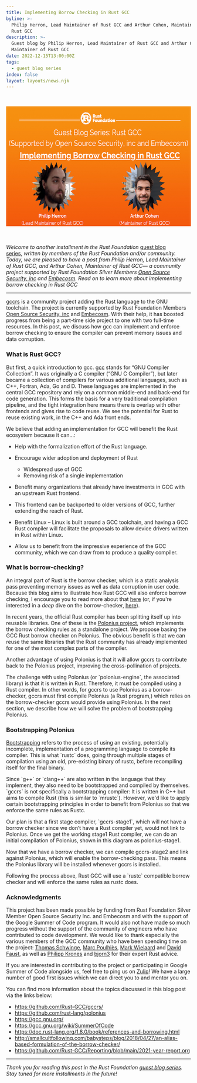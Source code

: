 ```yaml
---
title: Implementing Borrow Checking in Rust GCC
byline: >-
  Philip Herron, Lead Maintainer of Rust GCC and Arthur Cohen, Maintainer of
  Rust GCC
description: >-
  Guest blog by Philip Herron, Lead Maintainer of Rust GCC and Arthur Cohen,
  Maintainer of Rust GCC
date: 2022-12-15T13:00:00Z
tags:
  - guest blog series
index: false
layout: layouts/news.njk
---
```

&nbsp;

<img src="/img/news/2022-12-14-Implementing-Rust-Borrow-Checking-in-Rust-GCC/Rust GCC.png" width="580" height="326" alt="Rust Foundation logo at top (Uppercase letter &quot;R&quot; inside a gear icon). Below, a heading reads &quot;Guest Blog Series: Rust GCC  (Supported by Open Source Security, inc and Embecosm)&quot; Underneath, a larger heading reads “Implementing Borrow Checking in Rust GCC”. Beneath this are headshots for the two authors of the post: Philip Herron, Lead Maintainer of Rust GCC and Arthur Cohen, Maintainer of Rust GCC." title="Rust GCC" />

&nbsp;

*Welcome to another installment in the Rust Foundation&nbsp;*<a target="_blank" rel="noopener" href="https://foundation.rust-lang.org/tags/guest%20blog%20series/">guest blog series</a>,*&nbsp;written by members of the Rust Foundation and/or community. Today, we are pleased to have a post from Philip Herron, Lead Maintainer of Rust GCC, and Arthur Cohen, Maintainer of Rust GCC— a community project supported by Rust Foundation Silver Members <a target="_blank" rel="noopener" href="https://opensrcsec.com/">Open Source Security, inc</a> and <a target="_blank" rel="noopener" href="https://www.embecosm.com/">Embecosm</a>. Read on to learn more about implementing borrow checking in Rust GCC*

---

[<u>gccrs</u>](https://github.com/Rust-GCC/gccrs/)&nbsp;is a community project adding the Rust language to the GNU toolchain. The project is currently supported by Rust Foundation Members <a target="_blank" rel="noopener" href="https://opensrcsec.com/">Open Source Security, inc</a> and <a target="_blank" rel="noopener" href="https://www.embecosm.com/">Embecosm</a>. With their help, it has boosted progress from being a part-time side project to one with two full-time resources. In this post, we discuss how gcc can implement and enforce borrow checking to ensure the compiler can prevent memory issues and data corruption.

### What is Rust GCC?

But first, a quick introduction to gcc. [<u>gcc</u>](https://gcc.gnu.org/)&nbsp;stands for “GNU Compiler Collection”. It was originally a C compiler (“GNU C Compiler”), but later became a collection of compilers for various additional languages, such as C++, Fortran, Ada, Go and D. These languages are implemented in the central GCC repository and rely on a common middle-end and back-end for code generation. This forms the basis for a very traditional compilation pipeline, and the tight integration here means there is overlap with other frontends and gives rise to code reuse. We see the potential for Rust to reuse existing work, in the C++ and Ada front ends.

We believe that adding an implementation for GCC will benefit the Rust ecosystem because it can…:

* Help with the formalization effort of the Rust language.
* Encourage wider adoption and deployment of Rust
  * Widespread use of GCC
  * Removing risk of a single implementation

* Benefit many organizations that already have investments in GCC with an upstream Rust frontend.

* This frontend can be backported to older versions of GCC, further extending the reach of Rust.&nbsp;

* Benefit Linux – Linux is built around a GCC toolchain, and having a GCC Rust compiler will facilitate the proposals to allow device drivers written in Rust within Linux.
* Allow us to benefit from the impressive experience of the GCC community, which we can draw from to produce a quality compiler.

### What is borrow-checking?

An integral part of Rust is the borrow checker, which is a static analysis pass preventing memory issues as well as data corruption in user code. Because this blog aims to illustrate how Rust GCC will also enforce borrow checking, I encourage you to read more about that [<u>here</u>](https://doc.rust-lang.org/1.8.0/book/references-and-borrowing.html) (or, if you're interested in a *deep* dive on the borrow-checker, [<u>here</u>](http://smallcultfollowing.com/babysteps/blog/2018/04/27/an-alias-based-formulation-of-the-borrow-checker/)).

In recent years, the official Rust compiler has been splitting itself up into reusable libraries. One of these is the [<u>P</u><u>olonius project</u>](http://github.com/rust-lang/polonius), which implements the borrow checking rules as a standalone project. We propose basing the GCC Rust borrow checker on Polonius. The obvious benefit is that we can reuse the same libraries that the Rust community has already implemented for one of the most complex parts of the compiler.

Another advantage of using Polonius is that it will allow gccrs to contribute back to the Polonius project, improving the cross-pollination of projects.&nbsp;

The challenge with using Polonius (or \`polonius-engine\`, the associated library) is that it is written in Rust. Therefore, it must be compiled using a Rust compiler. In other words, for gccrs to use Polonius as a borrow-checker, gccrs must first compile Polonius (a Rust program,) which relies on the borrow-checker gccrs would provide using Polonius. In the next section, we describe how we will solve the problem of bootstrapping Polonius.

### Bootstrapping Polonius

[<u>Bootstrapping</u>](https://en.wikipedia.org/wiki/Bootstrapping_&#40;compilers&#41;) refers to the process of using an existing, potentially incomplete, implementation of a programming language to compile its compiler. This is what \`rustc\` does, going through multiple stages of compilation using an old, pre-existing binary of rustc, before recompiling itself for the final binary.&nbsp;

Since \`g++\` or \`clang++\` are also written in the language that they implement, they also need to be bootstrapped and compiled by themselves. \`gccrs\` is not specifically a bootstrapping compiler: It is written in C++ but aims to compile Rust (this is similar to \`mrustc\`). However, we'd like to apply certain bootstrapping principles in order to benefit from Polonius so that we enforce the same rules as Rustc.

Our plan is that a first stage compiler, \`gccrs-stage1\`, which will not have a borrow checker since we don’t have a Rust compiler yet, would not link to Polonius. Once we get the working stage1 Rust compiler, we can do an initial compilation of Polonius, shown in this diagram as polonius-stage1.

Now that we have a borrow checker, we can compile gccrs-stage2 and link against Polonius, which will enable the borrow-checking pass. This means the Polonius library will be installed whenever gccrs is installed..

Following the process above, Rust GCC will use a \`rustc\` compatible borrow checker and will enforce the same rules as rustc does.

### Acknowledgments&nbsp;

This project has been made possible by funding from Rust Foundation Silver Member Open Source Security Inc. and Embecosm and with the support of the Google Summer of Code program. It would also not have made so much progress without the support of the community of engineers who have contributed to code development. We would like to thank especially the various members of the GCC community who have been spending time on the project: [<u>Thomas Schwinge</u>](https://github.com/tschwinge), [<u>Marc Poulhi&egrave;s</u>](https://github.com/dkm), [<u>Mark Wielaard</u>](https://gnu.wildebeest.org/blog/mjw/) and [<u>David Faust</u>](https://github.com/dafaust), as well as [<u>Philipp Krones</u>](https://github.com/flip1995) and [<u>bjorn3</u>](https://github.com/bjorn3/) for their expert Rust advice.

If you are interested in contributing to the project or participating in Google Summer of Code alongside us, feel free to ping us on [<u>Zulip</u>](http://gcc-rust.zulipchat.com/)\! We have a large number of good first issues which we can direct you to and mentor you on.

You can find more information about the topics discussed in this blog post via the links below:

* [<u>https://github.com/Rust-GCC/gccrs/</u>](https://github.com/Rust-GCC/gccrs/)
* [<u>https://github.com/rust-lang/polonius</u>](https://github.com/rust-lang/polonius)
* [<u>https://gcc.gnu.org/</u>](https://gcc.gnu.org/)
* [<u>https://gcc.gnu.org/wiki/SummerOfCode</u>](https://gcc.gnu.org/wiki/SummerOfCode)
* [<u>https://doc.rust-lang.org/1.8.0/book/references-and-borrowing.html</u>](https://doc.rust-lang.org/1.8.0/book/references-and-borrowing.html)
* [<u>http://smallcultfollowing.com/babysteps/blog/2018/04/27/an-alias-based-formulation-of-the-borrow-checker/</u>](http://smallcultfollowing.com/babysteps/blog/2018/04/27/an-alias-based-formulation-of-the-borrow-checker/)
* [<u>https://github.com/Rust-GCC/Reporting/blob/main/2021-year-report.org</u>](https://github.com/Rust-GCC/Reporting/blob/main/2021-year-report.org)

---

*Thank you for reading this post in the Rust Foundation&nbsp;[guest blog series](https://foundation.rust-lang.org/tags/guest%20blog%20series/). Stay tuned for more installments in the future\!*